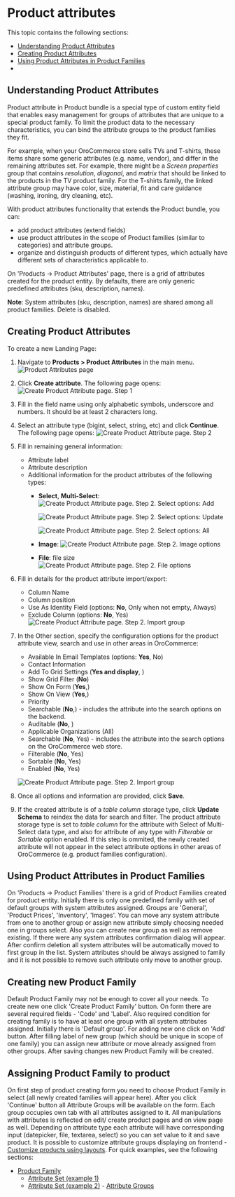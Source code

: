 Product attributes
==================
This topic contains the following sections: 
* [Understanding Product Attributes](#understanding-product-attributes) 
* [Creating Product Attributes](#creating-product-attributes)
* [Using Product Attributes in Product Families](#using-product-attributes-in-product-families)
* 

Understanding Product Attributes
--------------------------------

Product attribute in Product bundle is a special type of custom entity field that enables easy management for groups of attributes that are unique to a special product family. To limit the product data to the necessary characteristics, you can bind the attribute groups to the product families they fit.

For example, when your OroCommerce store sells TVs and T-shirts, these items share some generic attributes (e.g. name, vendor), and differ in the remaining attributes set. For example, there might be a *Screen properties* group that contains *resolution*, *diagonal*, and *matrix* that should be linked to the products in the TV product family. For the T-shirts family, the linked attribute group may have color, size, material, fit and care guidance (washing, ironing, dry cleaning, etc).

With product attributes functionality that extends the Product bundle, you can:
* add product attributes (extend fields)
* use product attributes in the scope of Product families (similar to categories) and attribute groups.
* organize and distinguish products of different types, which actually have different sets of characteristics applicable to. 

On 'Products -> Product Attributes' page, there is a grid of attributes created for the product entity. By defaults, there are only generic predefined attributes (sku, description, names).

**Note**: System attributes (sku, description, names) are shared among all product families. Delete is disabled.

Creating Product Attributes
---------------------------

To create a new Landing Page:

1. Navigate to **Products > Product Attributes** in the main menu.
   ![Product Attributes page](/images/ProductAttributes.png)
2. Click **Create attribute**. The following page opens:
   ![Create Product Attribute page. Step 1](/images/ProductAttributesCreate.png)
3. Fill in the field name using only alphabetic symbols, underscore and numbers. It should be at least 2 characters long.
4. Select an attribute type (bigint, select, string, etc) and click **Continue**. The following page opens:
   ![Create Product Attribute page. Step 2](/images/ProductAttributesCreate2_1.png)
5. Fill in remaining general information:
   - Attribute label
   - Attribute description
   - Additional information for the product attributes of the following types:
      - **Select**, **Multi-Select**:
        ![Create Product Attribute page. Step 2. Select options: Add](/images/ProductAttributesCreate2_1_Select1.png)
        
        ![Create Product Attribute page. Step 2. Select options: Update](/images/ProductAttributesCreate2_1_Select2.png)
        
        ![Create Product Attribute page. Step 2. Select options: All](/images/ProductAttributesCreate2_1_Select3.png)
      - **Image**: 
        ![Create Product Attribute page. Step 2. Image options](/images/ProductAttributesCreate2_1_Image.png)
       
      - **File**: file size
         ![Create Product Attribute page. Step 2. File options](/images/ProductAttributesCreate2_1_File.png)
6. Fill in details for the product attribute import/export:
   - Column Name
   - Column position
   - Use As Identity Field (options: **No**, Only when not empty, Always)
   - Exclude Column (options: **No**, Yes)
   ![Create Product Attribute page. Step 2. Import group](/images/ProductAttributesCreate2_1_Import_group.png)
7. In the Other section, specify the configuration options for the product attribute view, search and use in other areas in OroCommerce:
   - Available In Email Templates (options: **Yes**, No)
   - Contact Information 
   - Add To Grid Settings (**Yes and display**, )
   - Show Grid Filter (**No**)
   - Show On Form (**Yes**,)
   - Show On View (**Yes**,)
   - Priority 
   - Searchable (**No**,) - includes the attribute into the search options on the backend.
   - Auditable (**No**, )
   - Applicable Organizations (All) 
   - Searchable (**No**, Yes) - includes the attribute into the search options on the OroCommerce web store.
   - Filterable (**No**, Yes)
   - Sortable (**No**, Yes)
   - Enabled (**No**, Yes)

   ![Create Product Attribute page. Step 2. Import group](/images/ProductAttributesCreate2_1_Import_group.png)
8. Once all options and information are provided, click **Save**.
9. If the created attribute is of a *table column* storage type, click **Update Schema** to reindex the data for search and filter. 
   The product attribute storage type is set to *table column* for the attribute with Select of Multi-Select data type, and also for attribute of any type with *Filterable* or *Sortable* option enabled.
   If this step is ommited, the newly created attribute will not appear in the select attribute options in other areas of OroCommerce (e.g. product families configuration).
 
Using Product Attributes in Product Families
--------------------------------------------

On 'Products -> Product Families' there is a grid of Product Families created for product entity. Initially there is only
one predefined family with set of default groups with system attributes assigned. Groups are 'General', 'Product Prices',
'Inventory', 'Images'. You can move any system attribute from one to another group or assign new attribute simply choosing
needed one in groups select. Also you can create new group as well as remove existing. If there were any system attributes
confirmation dialog will appear. After confirm deletion all system attributes will be automatically moved to first group 
in the list. System attributes should be always assigned to family and it is not possible to remove such attribute only
move to another group.

Creating new Product Family
---------------------------
Default Product Family may not be enough to cover all your needs. To create new one click 'Create Product Family' button.
On form there are several required fields - 'Code' and 'Label'. Also required condition for creating family is to 
have at least one group with all system attributes assigned. Initially there is 'Default group'. For adding new one
click on 'Add' button. After filling label of new group (which should be unique in scope of one family) you can assign
new attribute or move already assigned from other groups. After saving changes new Product Family will be created.

Assigning Product Family to product
-----------------------------------

On first step of product creating form you need to choose Product Family in select (all newly created families
will appear here). After you click 'Continue' button all Attribute Groups will be available on the form.
Each group occupies own tab with all attributes assigned to it. All manipulations with attributes is reflected on edit/
create product pages and on view page as well. Depending on attribute type each attribute will have corresponding input 
(datepicker, file, textarea, select) so you can set value to it and save product.
It is possible to customize attribute groups displaying on frontend - [Customize products using layouts](./Resources/doc/customize-products.md). For quick examples, see the following sections:
* [Product Family](./customize-pdp.md#product-family)
  - [Attribute Set (example 1)](./customize-pdp.md#attribute-set-example-1)
  - [Attribute Set (example 2)](./customize-pdp.md#attribute-set-example-2)
        - [Attribute Groups](./customize-pdp.md#attribute-groups)

